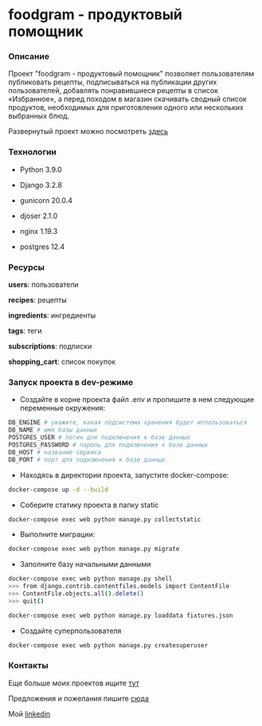 # foodgram - продуктовый помощник

### Описание
Проект "foodgram - продуктовый помощник" позволяет пользователям публиковать рецепты, подписываться на публикации других пользователей, добавлять понравившиеся рецепты в список «Избранное», а перед походом в магазин скачивать сводный список продуктов, необходимых для приготовления одного или нескольких выбранных блюд.

Развернутый проект можно посмотреть [здесь]()

### Технологии

- Python 3.9.0

- Django 3.2.8

- gunicorn 20.0.4

- djoser 2.1.0

- nginx 1.19.3

- postgres 12.4

### Ресурсы

**users**: пользователи

**recipes**: рецепты

**ingredients**: ингредиенты

**tags**: теги

**subscriptions**: подписки

**shopping_cart**: список покупок

### Запуск проекта в dev-режиме
- Создайте в корне проекта файл .env и пропишите в нем следующие переменные окружения:
```sh
DB_ENGINE # укажите, какая подсистема хранения будет использоваться
DB_NAME # имя базы данных
POSTGRES_USER # логин для подключения к базе данных
POSTGRES_PASSWORD # пароль для подключения к базе данных
DB_HOST # название сервиса
DB_PORT # порт для подключения к базе данных
```
- Находясь в директории проекта, запустите docker-compose:
```sh
docker-compose up -d --build
```
- Соберите статику проекта в папку static
```sh
docker-compose exec web python manage.py collectstatic
```
- Выполните миграции:
```sh
docker-compose exec web python manage.py migrate
```
- Заполните базу начальными данными
```sh
docker-compose exec web python manage.py shell
>>> from django.contrib.contentfiles.models import ContentFile
>>> ContentFile.objects.all().delete()
>>> quit()

docker-compose exec web python manage.py loaddata fixtures.json
```
- Создайте суперпользователя
```sh
docker-compose exec web python manage.py createsuperuser
```
### Контакты
Еще больше моих проектов ищите [тут](https://github.com/AnnaBaziruwiha)

Предложения и пожелания пишите [сюда](abaziruwiha@gmail.com)

Мой [linkedin](https://www.linkedin.com/in/annabaziruwiha/)

